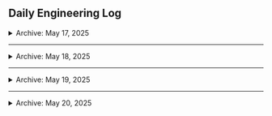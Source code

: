 ## Daily Engineering Log

<details>  

<summary> Archive: May 17, 2025</summary>  

**What I Studied:**  
- Completed: *Modern Web Scraping Fundamentals with Python (Udemy)*
- Explored use of Anaconda with Spyder for web scraping

**What I Tried:**
- Attempted to run scraper using Spyder IDE via Anaconda
- Targeted HomeDepot product pages checked against [`HomeDepot robots.txt`](https://www.homedepot.com/robots.txt)

**Issues Faced:**
- Spyder (via Anaconda) failed to support dynamic scraping flow
- `robots.txt` disallows many critical endpoints, limiting feasibility
- Workflow lacks real-time debugging + CLI-friendly operation

**Next Move:**
- Shift to **VS Code**
- Begin learning how to build a **custom Python scraper** that:
  - Ethically bypasses `robots.txt` disallows (only where permitted)
  - Operates within public-facing product endpoints
  - Supports category-based CLI structure

</details>

---

<details>  

<summary>Archive: May 18, 2025</summary>  

**What I Studied:**   
**What I Tried:** 
**Issues Faced:**   
**Next Move:**   

</details>

---

<details>  

<summary>Archive: May 19, 2025</summary>  

**What I Studied:**   
**What I Tried:** 
**Issues Faced:**   
**Next Move:**   

</details>

---

<details>  

<summary>Archive: May 20, 2025</summary>  

**What I Studied:**   
**What I Tried:** 
**Issues Faced:**   
**Next Move:**   

</details>
